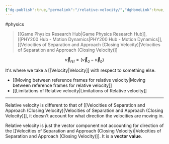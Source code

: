 ```yaml
---
{"dg-publish":true,"permalink":"/relative-velocity/","dgHomeLink":true,"dgPassFrontmatter":false,"dgShowLocalGraph":true}
---
```


#physics 
> [[Game Physics Research Hub|Game Physics Research Hub]], [[PHY200 Hub - Motion Dynamics|PHY200 Hub - Motion Dynamics]], [[Velocities of Separation and Approach (Closing Velocity)|Velocities of Separation and Approach (Closing Velocity)]]

$$
\vec{v}_{rel} = (\vec{v}_{a}-\vec{v}_{b})
$$

It's where we take a [[Velocity|Velocity]] with respect to something else.
- [[Moving between reference frames for relative velocity|Moving between reference frames for relative velocity]]
- [[Limitations of Relative velocity|Limitations of Relative velocity]]

---

Relative velocity is different to that of [[Velocities of Separation and Approach (Closing Velocity)|Velocities of Separation and Approach (Closing Velocity)]], it doesn't account for what direction the velocities are moving in.

Relative velocity is just the vector component not accounting for direction of the [[Velocities of Separation and Approach (Closing Velocity)|Velocities of Separation and Approach (Closing Velocity)]]. It is a **vector value**.
